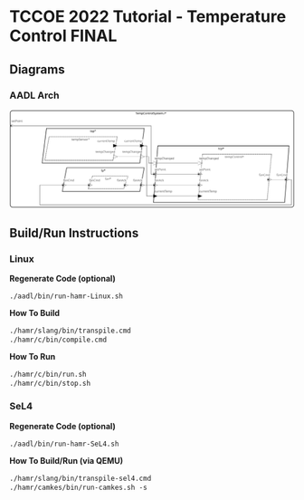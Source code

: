# TCCOE 2022 Tutorial - Temperature Control FINAL

## Diagrams

### AADL Arch
![AADL Arch](aadl/diagrams/aadl-arch.svg)

## Build/Run Instructions

### Linux

  **Regenerate Code (optional)**
  ```
  ./aadl/bin/run-hamr-Linux.sh
  ```

  **How To Build**
  ```
  ./hamr/slang/bin/transpile.cmd
  ./hamr/c/bin/compile.cmd
  ```

  **How To Run**
  ```
  ./hamr/c/bin/run.sh
  ./hamr/c/bin/stop.sh
  ```


### SeL4
  
  **Regenerate Code (optional)**
  ```
  ./aadl/bin/run-hamr-SeL4.sh
  ```

  **How To Build/Run (via QEMU)**
  ```
  ./hamr/slang/bin/transpile-sel4.cmd
  ./hamr/camkes/bin/run-camkes.sh -s
  ```
